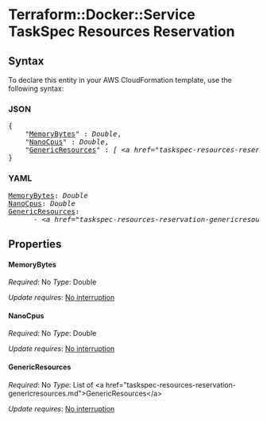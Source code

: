 # Terraform::Docker::Service TaskSpec Resources Reservation

## Syntax

To declare this entity in your AWS CloudFormation template, use the following syntax:

### JSON

<pre>
{
    "<a href="#memorybytes" title="MemoryBytes">MemoryBytes</a>" : <i>Double</i>,
    "<a href="#nanocpus" title="NanoCpus">NanoCpus</a>" : <i>Double</i>,
    "<a href="#genericresources" title="GenericResources">GenericResources</a>" : <i>[ &lt;a href=&#34;taskspec-resources-reservation-genericresources.md&#34;&gt;GenericResources&lt;/a&gt;, ... ]</i>
}
</pre>

### YAML

<pre>
<a href="#memorybytes" title="MemoryBytes">MemoryBytes</a>: <i>Double</i>
<a href="#nanocpus" title="NanoCpus">NanoCpus</a>: <i>Double</i>
<a href="#genericresources" title="GenericResources">GenericResources</a>: <i>
      - &lt;a href=&#34;taskspec-resources-reservation-genericresources.md&#34;&gt;GenericResources&lt;/a&gt;</i>
</pre>

## Properties

#### MemoryBytes

_Required_: No
_Type_: Double

_Update requires_: [No interruption](https://docs.aws.amazon.com/AWSCloudFormation/latest/UserGuide/using-cfn-updating-stacks-update-behaviors.html#update-no-interrupt)

#### NanoCpus

_Required_: No
_Type_: Double

_Update requires_: [No interruption](https://docs.aws.amazon.com/AWSCloudFormation/latest/UserGuide/using-cfn-updating-stacks-update-behaviors.html#update-no-interrupt)

#### GenericResources

_Required_: No
_Type_: List of &lt;a href=&#34;taskspec-resources-reservation-genericresources.md&#34;&gt;GenericResources&lt;/a&gt;

_Update requires_: [No interruption](https://docs.aws.amazon.com/AWSCloudFormation/latest/UserGuide/using-cfn-updating-stacks-update-behaviors.html#update-no-interrupt)

